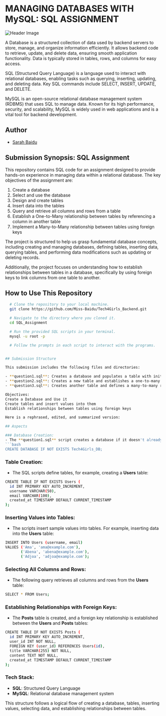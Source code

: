 # MANAGING DATABASES WITH MySQL: SQL ASSIGNMENT

![Header Image](https://th.bing.com/th/id/OIP.WYatSqYtf98Q6nU3WCHg9gHaHa?rs=1&pid=ImgDetMain)

A Database is a structured collection of data used by backend servers to store, manage, and organize information efficiently. It allows backend code to retrieve, update, and delete data, ensuring smooth application functionality. Data is typically stored in tables, rows, and columns for easy access.

SQL (Structured Query Language) is a language used to interact with relational databases, enabling tasks such as querying, inserting, updating, and deleting data. Key SQL commands include SELECT, INSERT, UPDATE, and DELETE.

MySQL is an open-source relational database management system (RDBMS) that uses SQL to manage data. Known for its high performance, security, and scalability, MySQL is widely used in web applications and is a vital tool for backend development.

## Author
* [Sarah Baidu](http://linkedin.com/in/sarah-baidu-0281a4260)


## Submission Synopsis: SQL Assignment

This repository contains SQL code for an assignment designed to provide hands-on experience in managing data within a relational database. The key objectives of the assignment are:

1. Create a database
2. Select and use the database
3. Design and create tables
4. Insert data into the tables
5. Query and retrieve all columns and rows from a table
6. Establish a One-to-Many relationship between tables by referencing a column in another table
7. Implement a Many-to-Many relationship between tables using foreign keys

The project is structured to help us grasp fundamental database concepts, including creating and managing databases, defining tables, inserting data, querying tables, and performing data modifications such as updating or deleting records.

Additionally, the project focuses on understanding how to establish relationships between tables in a database, specifically by using foreign keys to link columns from one table to another.

## How to Use This Repository

```bash
  # Clone the repository to your local machine.
  git clone https://github.com/Miss-Baidu/Tech4Girls_Backend.git

  # Navigate to the directory where you cloned it.
  cd SQL_Assignment 

  # Run the provided SQL scripts in your terminal.
  mysql -u root -p 

  # Follow the prompts in each script to interact with the programs.


## Submission Structure

This submission includes the following files and directories:

- **question1.sql**: Creates a database and populates a table with initial values.
- **question2.sql**: Creates a new table and establishes a one-to-many relationship with the table from **question1.sql**.
- **question3.sql**: Creates another table and defines a many-to-many relationship between the table from **question1.sql** and the table in this file.

Objectives:
Create a Database and Use it
Create tables and insert values into them
Establish relationships between tables using foreign keys

Here is a rephrased, edited, and summarized version:

## Aspects

### Database Creation:
- The **question1.sql** script creates a database if it doesn't already exist:
```bash
CREATE DATABASE IF NOT EXISTS Tech4Girls_DB;
```

### Table Creation:
- The SQL scripts define tables, for example, creating a **Users** table:
```bash
CREATE TABLE IF NOT EXISTS Users (
  id INT PRIMARY KEY AUTO_INCREMENT,
  username VARCHAR(50),
  email VARCHAR(100),
  created_at TIMESTAMP DEFAULT CURRENT_TIMESTAMP
);
```

### Inserting Values into Tables:
- The scripts insert sample values into tables. For example, inserting data into the **Users** table:
```bash
INSERT INTO Users (username, email)
VALUES ('Ama', 'ama@example.com'),
       ('Abena', 'abena@example.com'),
       ('Adjoa', 'adjoa@example.com');
```

### Selecting All Columns and Rows:
- The following query retrieves all columns and rows from the **Users** table:
```bash
SELECT * FROM Users;
```

### Establishing Relationships with Foreign Keys:
- The **Posts** table is created, and a foreign key relationship is established between the **Users** and **Posts** tables:
```bash
CREATE TABLE IF NOT EXISTS Posts (
  id INT PRIMARY KEY AUTO_INCREMENT,
  user_id INT NOT NULL,
  FOREIGN KEY (user_id) REFERENCES Users(id),
  title VARCHAR(255) NOT NULL,
  content TEXT NOT NULL,
  created_at TIMESTAMP DEFAULT CURRENT_TIMESTAMP
);
```

### Tech Stack:
- **SQL**: Structured Query Language
- **MySQL**: Relational database management system

This structure follows a logical flow of creating a database, tables, inserting values, selecting data, and establishing relationships between tables.
